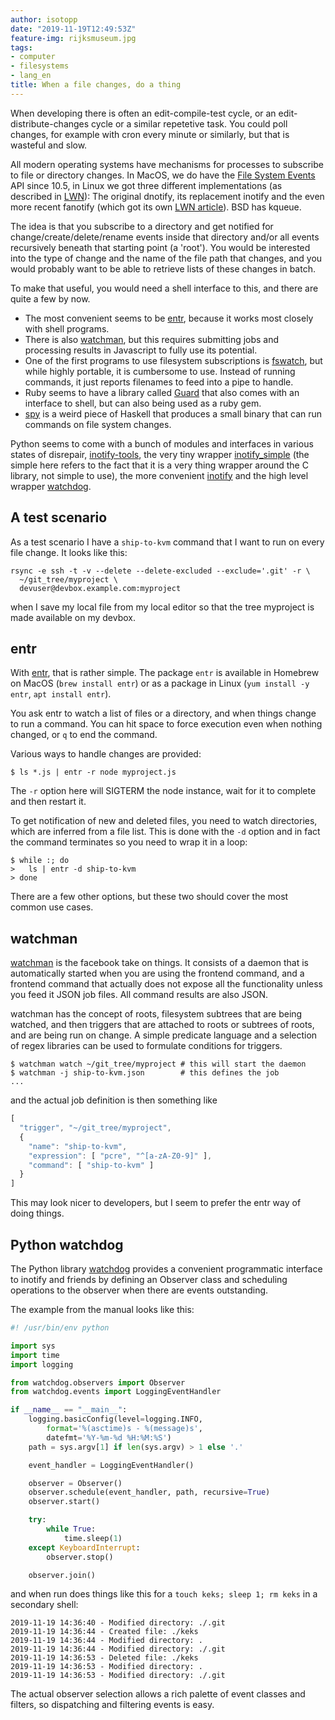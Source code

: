 ```yaml
---
author: isotopp
date: "2019-11-19T12:49:53Z"
feature-img: rijksmuseum.jpg
tags:
- computer
- filesystems
- lang_en
title: When a file changes, do a thing
---
```

When developing there is often an edit-compile-test cycle, or an
edit-distribute-changes cycle or a similar repetetive task. You
could poll changes, for example with cron every minute or
similarly, but that is wasteful and slow.

All modern operating systems have mechanisms for processes to
subscribe to file or directory changes. In MacOS, we do have the
[File System Events](https://developer.apple.com/library/archive/documentation/Darwin/Conceptual/FSEvents_ProgGuide/TechnologyOverview/TechnologyOverview.html#//apple_ref/doc/uid/TP40005289-CH3-SW1)
API since 10.5, in Linux we got three different implementations
(as described in [LWN](https://lwn.net/Articles/604686/)): The
original dnotify, its replacement inotify and the even more
recent fanotify (which got its own [LWN
article](https://lwn.net/Articles/605128/)). BSD has kqueue.

The idea is that you subscribe to a directory and get notified
for change/create/delete/rename events inside that directory
and/or all events recursively beneath that starting point (a
'root'). You would be interested into the type of change and the
name of the file path that changes, and you would probably want
to be able to retrieve lists of these changes in batch.

To make that useful, you would need a shell interface to this,
and there are quite a few by now.

- The most convenient seems to be
  [entr](https://github.com/clibs/entr), because it works most
  closely with shell programs.
- There is also [watchman](https://facebook.github.io/watchman/),
  but this requires submitting jobs and processing results in
  Javascript to fully use its potential.
- One of the first programs to use filesystem subscriptions is
  [fswatch](https://github.com/emcrisostomo/fswatch/wiki/How-to-Use-fswatch),
  but while highly portable, it is cumbersome to use. Instead of
  running commands, it just reports filenames to feed into a
  pipe to handle.
- Ruby seems to have a library called
  [Guard](https://github.com/guard/guard) that also comes with
  an interface to shell, but can also being used as a ruby gem.
- [spy](http://hackage.haskell.org/package/spy) is a weird piece
  of Haskell that produces a small binary that can run commands
  on file system changes.

Python seems to come with a bunch of modules and interfaces in
various states of disrepair,
[inotify-tools](https://github.com/rvoicilas/inotify-tools), the
very tiny wrapper [inotify_simple](https://pypi.org/project/inotify_simple/)
(the simple here refers to the fact that it is a very thing
wrapper around the C library, not simple to use), the more
convenient [inotify](https://pypi.org/project/inotify/) and the
high level wrapper
[watchdog](https://pythonhosted.org/watchdog/quickstart.html#a-simple-example).

## A test scenario

As a test scenario I have a `ship-to-kvm` command that I want to
run on every file change. It looks like this:

```console
rsync -e ssh -t -v --delete --delete-excluded --exclude='.git' -r \
  ~/git_tree/myproject \
  devuser@devbox.example.com:myproject
```

when I save my local file from my local editor so that the tree
myproject is made available on my devbox.

## entr

With [entr](https://github.com/clibs/entr), that is rather
simple. The package `entr` is available in Homebrew on MacOS
(`brew install entr`) or as a package in Linux (`yum install -y
entr`, `apt install entr`).

You ask entr to watch a list of files or a directory, and when
things change to run a command. You can hit space to force
execution even when nothing changed, or `q` to end the command.

Various ways to handle changes are provided:

```console
$ ls *.js | entr -r node myproject.js
```

The `-r` option here will SIGTERM the node instance, wait for it
to complete and then restart it.

To get notification of new and deleted files, you need to watch
directories, which are inferred from a file list. This is done
with the `-d` option and in fact the command terminates so you
need to wrap it in a loop:

```console
$ while :; do
>   ls | entr -d ship-to-kvm
> done
```

There are a few other options, but these two should cover the
most common use cases.

## watchman

[watchman](https://facebook.github.io/watchman/) is the facebook
take on things. It consists of a daemon that is automatically
started when you are using the frontend command, and a frontend
command that actually does not expose all the functionality
unless you feed it JSON job files. All command results are also
JSON.

watchman has the concept of roots, filesystem subtrees that are
being watched, and then triggers that are attached to roots or
subtrees of roots, and are being run on change. A simple
predicate language and a selection of regex libraries can be
used to formulate conditions for triggers.

```console
$ watchman watch ~/git_tree/myproject # this will start the daemon
$ watchman -j ship-to-kvm.json        # this defines the job
...
```

and the actual job definition is then something like

```javascript
[
  "trigger", "~/git_tree/myproject",
  {
    "name": "ship-to-kvm",
    "expression": [ "pcre", "^[a-zA-Z0-9]" ],
    "command": [ "ship-to-kvm" ]
  }
]
```

This may look nicer to developers, but I seem to prefer the entr
way of doing things.

## Python watchdog

The Python library
[watchdog](https://pythonhosted.org/watchdog/quickstart.html#a-simple-example)
provides a convenient programmatic interface to inotify and friends
by defining an Observer class and scheduling operations to the
observer when there are events outstanding.

The example from the manual looks like this:

```python
#! /usr/bin/env python

import sys
import time
import logging

from watchdog.observers import Observer
from watchdog.events import LoggingEventHandler

if __name__ == "__main__":
    logging.basicConfig(level=logging.INFO,
        format='%(asctime)s - %(message)s',
        datefmt='%Y-%m-%d %H:%M:%S')
    path = sys.argv[1] if len(sys.argv) > 1 else '.'

    event_handler = LoggingEventHandler()

    observer = Observer()
    observer.schedule(event_handler, path, recursive=True)
    observer.start()

    try:
        while True:
            time.sleep(1)
    except KeyboardInterrupt:
        observer.stop()

    observer.join()
```

and when run does things like this for a `touch keks; sleep 1;
rm keks` in a secondary shell:

```console
2019-11-19 14:36:40 - Modified directory: ./.git
2019-11-19 14:36:44 - Created file: ./keks
2019-11-19 14:36:44 - Modified directory: .
2019-11-19 14:36:44 - Modified directory: ./.git
2019-11-19 14:36:53 - Deleted file: ./keks
2019-11-19 14:36:53 - Modified directory: .
2019-11-19 14:36:53 - Modified directory: ./.git
```

The actual observer selection allows a rich palette of event
classes and filters, so dispatching and filtering events is easy.

